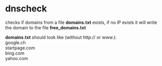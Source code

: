 # dnscheck
checks if domains from a file **domains.txt** exists, if no IP exists it will write the domain to the file **free_domains.txt**


**domains.txt** should look like (without http:// or www.):  
google.ch  
startpage.com  
bing.com  
yahoo.com  

